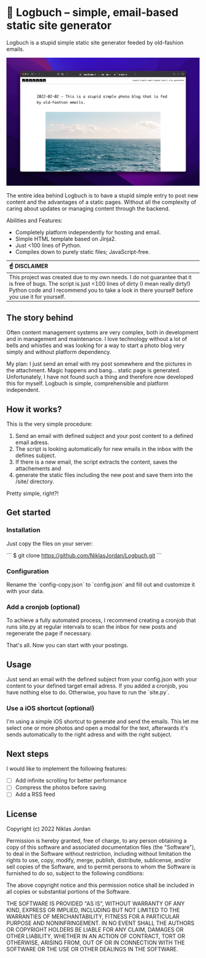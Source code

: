 # 📓 Logbuch – simple, email-based static site generator

Logbuch is a stupid simple static site generator feeded by old-fashion emails.

![Screenshot of Logbuch](/screenshot.png)

The entire idea behind Logbuch is to have a stupid simple entry to post new content and the advantages of a static pages. Without all the complexity of caring about updates or managing content through the backend.

Abilities and Features:

* Completely platform independently for hosting and email.
* Simple HTML template based on Jinja2.
* Just <100 lines of Python.
* Compiles down to purely static files; JavaScript-free.

| :point_up: DISCLAIMER                                                                       |
|:--------------------------------------------------------------------------------------------|
| This project was created due to my own needs. I do not guarantee that it is free of bugs. The script is just <100 lines of dirty (I mean really dirty!) Python code and I recommend you to take a look in there yourself before you use it for yourself.              |

## The story behind

Often content management systems are very complex, both in development and in management and maintenance. I love technology without a lot of bells and whistles and was looking for a way to start a photo blog very simply and without platform dependency. 

My plan: I just send an email with my post somewhere and the pictures in the attachment. Magic happens and bang... static page is generated. Unfortunately, I have not found such a thing and therefore now developed this for myself. Logbuch is simple, comprehensible and platform independent.

## How it works?

This is the very simple procedure:
1. Send an email with defined subject and your post content to a defined email adress.
2. The script is looking automatically for new emails in the inbox with the defines subject.
3. If there is a new email, the script extracts the content, saves the attachements and
4. generate the static files including the new post and save them into the /site/ directory.

Pretty simple, right?!

## Get started

### Installation

Just copy the files on your server:

´´´
$ git clone https://github.com/NiklasJordan/Logbuch.git
´´´

### Configuration

Rename the ´config-copy.json´ to ´config.json´ and fill out and customize it with your data.

### Add a cronjob (optional)

To achieve a fully automated process, I recommend creating a cronjob that runs site.py at regular intervals to scan the inbox for new posts and regenerate the page if necessary.

That's all. Now you can start with your postings.

## Usage

Just send an email with the defined subject from your config.json with your content to your defined target email adress. If you added a cronjob, you have nothing else to do. Otherwise, you have to run the ´site.py´.

### Use a iOS shortcut (optional)

I'm using a simple iOS shortcut to generate and send the emails. This let me select one or more photos and open a modal for the text, afterwards it's sends automatically to the right adress and with the right subject.

## Next steps

I would like to implement the following features:

* [ ] Add infinite scrolling for better performance
* [ ] Compress the photos before saving
* [ ] Add a RSS feed

## License

Copyright (c) 2022 Niklas Jordan

Permission is hereby granted, free of charge, to any person obtaining a copy
of this software and associated documentation files (the "Software"), to deal
in the Software without restriction, including without limitation the rights
to use, copy, modify, merge, publish, distribute, sublicense, and/or sell
copies of the Software, and to permit persons to whom the Software is
furnished to do so, subject to the following conditions:

The above copyright notice and this permission notice shall be included in all
copies or substantial portions of the Software.

THE SOFTWARE IS PROVIDED "AS IS", WITHOUT WARRANTY OF ANY KIND, EXPRESS OR
IMPLIED, INCLUDING BUT NOT LIMITED TO THE WARRANTIES OF MERCHANTABILITY,
FITNESS FOR A PARTICULAR PURPOSE AND NONINFRINGEMENT. IN NO EVENT SHALL THE
AUTHORS OR COPYRIGHT HOLDERS BE LIABLE FOR ANY CLAIM, DAMAGES OR OTHER
LIABILITY, WHETHER IN AN ACTION OF CONTRACT, TORT OR OTHERWISE, ARISING FROM,
OUT OF OR IN CONNECTION WITH THE SOFTWARE OR THE USE OR OTHER DEALINGS IN THE
SOFTWARE.
